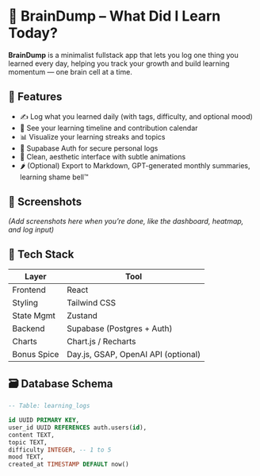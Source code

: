# 🧠 BrainDump – What Did I Learn Today?

**BrainDump** is a minimalist fullstack app that lets you log one thing you learned every day, helping you track your growth and build learning momentum — one brain cell at a time.

## 🚀 Features

- ✍️ Log what you learned daily (with tags, difficulty, and optional mood)
- 📅 See your learning timeline and contribution calendar
- 📊 Visualize your learning streaks and topics
- 🔐 Supabase Auth for secure personal logs
- 🎨 Clean, aesthetic interface with subtle animations
- 🌶️ (Optional) Export to Markdown, GPT-generated monthly summaries, learning shame bell™

## 📸 Screenshots

*(Add screenshots here when you’re done, like the dashboard, heatmap, and log input)*

## 🧪 Tech Stack

| Layer         | Tool                |
|---------------|---------------------|
| Frontend      | React               |
| Styling       | Tailwind CSS        |
| State Mgmt    | Zustand             |
| Backend       | Supabase (Postgres + Auth) |
| Charts        | Chart.js / Recharts |
| Bonus Spice   | Day.js, GSAP, OpenAI API (optional) |

## 🗃️ Database Schema

```sql
-- Table: learning_logs

id UUID PRIMARY KEY,
user_id UUID REFERENCES auth.users(id),
content TEXT,
topic TEXT,
difficulty INTEGER, -- 1 to 5
mood TEXT,
created_at TIMESTAMP DEFAULT now()
